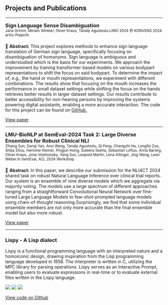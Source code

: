 ## Projects and Publications

---

<h3 style="padding: 0px; margin: 0px;"><strong>Sign Language Sense Disambiguation</strong></h3>
<p style="padding: 0px; margin: 0px;"><small>Jana Grimm, Miriam Winkler, Oliver Kraus, Tanalp Agustoslu.LIMO 2024 @ KONVENS 2024. arXiv Preprint.</small></p>
<p style="padding: 0px; margin: 20px 0px;"></p>

📝 **Abstract:**
This project explores methods to enhance sign language translation of German sign language, specifically focusing on disambiguation of homonyms. Sign language is ambiguous and understudied which is the basis for our experiments. We approach the improvement by training transformer-based models on various bodypart representations to shift the focus on said bodypart. To determine the impact of, e.g., the hand or mouth representations, we experiment with different combinations. The results show that focusing on the mouth increases the performance in small dataset settings while shifting the focus on the hands retrieves better results in larger dataset settings. Our results contribute to better accessibility for non-hearing persons by improving the systems powering digital assistants, enabling a more accurate interaction. The code for this project can be found on [GitHub.](https://github.com/OvrK12/slt)

[View paper](https://arxiv.org/abs/2409.08780)

---

<h3 style="padding: 0px; margin: 0px;"><strong>LMU-BioNLP at SemEval-2024 Task 2: Large Diverse Ensembles for Robust Clinical NLI</strong></h3>
<p style="padding: 0px; margin: 0px;"><small>Zihang Sun, Danqi Yan, Anyi Wang, Tanalp Agustoslu, Qi Feng, Chengzhi Hu, Longfei Zuo, Shijia Zhou, Hermine Kleiner, Pingjun Hong, Suteera Seeha, Sebastian Loftus, Anna Barwig, Oliver Kraus, Jona Volohonsky, Yang Sun, Leopold Martin, Lena Altinger, Jing Wang, Leon Weber.In SemEval, ACL 2024 Workshop.</small></p>
<p style="padding: 0px; margin: 20px 0px;"></p>

📝 **Abstract:**
In this paper, we describe our submission for the NLI4CT 2024 shared task on robust Natural Language Inference over clinical trial reports. Our system is an ensemble of nine diverse models which we aggregate via majority voting. The models use a large spectrum of different approaches ranging from a straightforward Convolutional Neural Network over fine-tuned Large Language Models to few-shot-prompted language models using chain-of-thought reasoning.Surprisingly, we find that some individual ensemble members are not only more accurate than the final ensemble model but also more robust.

[View paper](https://aclanthology.org/2024.semeval-1.224/)

---

### Lispy - A Lisp dialect

Lispy is a functional programming language with an interpreted nature and a homoiconic design, drawing inspiration from the Lisp programming language developed in 1958. The interpreter is written in C, utilizing the MPC library for parsing operations. Lispy serves as an Interactive Prompt, enabling users to evaluate expressions in real-time or to evaluate external files written in the Lispy language.

[![](https://img.shields.io/badge/C-white?logo=C)](#) [![](https://img.shields.io/badge/Lisp-white?logo=Lisp)](#) [![](https://img.shields.io/badge/Ubuntu-white?logo=ubuntu)](#)

[View code on Github](https://github.com/agustoslu/lispy)
